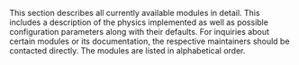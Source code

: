 This section describes all currently available modules in detail. This includes a description of the physics implemented as well as possible configuration parameters along with their defaults. For inquiries about certain modules or its documentation, the respective maintainers should be contacted directly. The modules are listed in alphabetical order.
